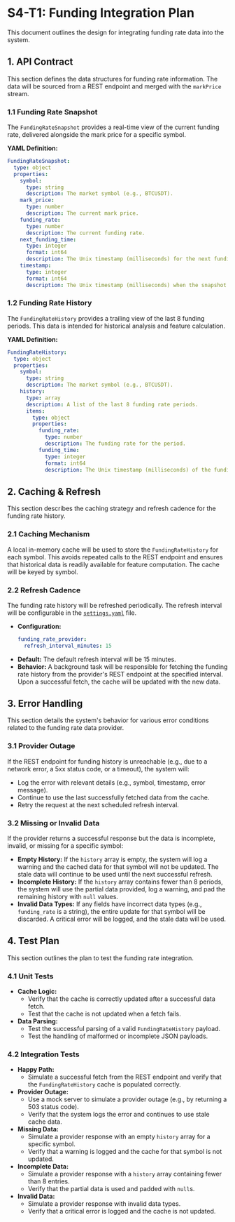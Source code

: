 # S4-T1: Funding Integration Plan

This document outlines the design for integrating funding rate data into the system.

## 1. API Contract

This section defines the data structures for funding rate information. The data will be sourced from a REST endpoint and merged with the `markPrice` stream.

### 1.1 Funding Rate Snapshot

The `FundingRateSnapshot` provides a real-time view of the current funding rate, delivered alongside the mark price for a specific symbol.

**YAML Definition:**
```yaml
FundingRateSnapshot:
  type: object
  properties:
    symbol:
      type: string
      description: The market symbol (e.g., BTCUSDT).
    mark_price:
      type: number
      description: The current mark price.
    funding_rate:
      type: number
      description: The current funding rate.
    next_funding_time:
      type: integer
      format: int64
      description: The Unix timestamp (milliseconds) for the next funding event.
    timestamp:
      type: integer
      format: int64
      description: The Unix timestamp (milliseconds) when the snapshot was generated.
```

### 1.2 Funding Rate History

The `FundingRateHistory` provides a trailing view of the last 8 funding periods. This data is intended for historical analysis and feature calculation.

**YAML Definition:**
```yaml
FundingRateHistory:
  type: object
  properties:
    symbol:
      type: string
      description: The market symbol (e.g., BTCUSDT).
    history:
      type: array
      description: A list of the last 8 funding rate periods.
      items:
        type: object
        properties:
          funding_rate:
            type: number
            description: The funding rate for the period.
          funding_time:
            type: integer
            format: int64
            description: The Unix timestamp (milliseconds) of the funding event.
```

## 2. Caching & Refresh

This section describes the caching strategy and refresh cadence for the funding rate history.

### 2.1 Caching Mechanism

A local in-memory cache will be used to store the `FundingRateHistory` for each symbol. This avoids repeated calls to the REST endpoint and ensures that historical data is readily available for feature computation. The cache will be keyed by symbol.

### 2.2 Refresh Cadence

The funding rate history will be refreshed periodically. The refresh interval will be configurable in the [`settings.yaml`](settings.yaml:1) file.

*   **Configuration:**
    ```yaml
    funding_rate_provider:
      refresh_interval_minutes: 15
    ```
*   **Default:** The default refresh interval will be 15 minutes.
*   **Behavior:** A background task will be responsible for fetching the funding rate history from the provider's REST endpoint at the specified interval. Upon a successful fetch, the cache will be updated with the new data.

## 3. Error Handling

This section details the system's behavior for various error conditions related to the funding rate data provider.

### 3.1 Provider Outage

If the REST endpoint for funding history is unreachable (e.g., due to a network error, a 5xx status code, or a timeout), the system will:
*   Log the error with relevant details (e.g., symbol, timestamp, error message).
*   Continue to use the last successfully fetched data from the cache.
*   Retry the request at the next scheduled refresh interval.

### 3.2 Missing or Invalid Data

If the provider returns a successful response but the data is incomplete, invalid, or missing for a specific symbol:
*   **Empty History:** If the `history` array is empty, the system will log a warning and the cached data for that symbol will not be updated. The stale data will continue to be used until the next successful refresh.
*   **Incomplete History:** If the `history` array contains fewer than 8 periods, the system will use the partial data provided, log a warning, and pad the remaining history with `null` values.
*   **Invalid Data Types:** If any fields have incorrect data types (e.g., `funding_rate` is a string), the entire update for that symbol will be discarded. A critical error will be logged, and the stale data will be used.

## 4. Test Plan

This section outlines the plan to test the funding rate integration.

### 4.1 Unit Tests

*   **Cache Logic:**
    *   Verify that the cache is correctly updated after a successful data fetch.
    *   Test that the cache is not updated when a fetch fails.
*   **Data Parsing:**
    *   Test the successful parsing of a valid `FundingRateHistory` payload.
    *   Test the handling of malformed or incomplete JSON payloads.

### 4.2 Integration Tests

*   **Happy Path:**
    *   Simulate a successful fetch from the REST endpoint and verify that the `FundingRateHistory` cache is populated correctly.
*   **Provider Outage:**
    *   Use a mock server to simulate a provider outage (e.g., by returning a 503 status code).
    *   Verify that the system logs the error and continues to use stale cache data.
*   **Missing Data:**
    *   Simulate a provider response with an empty `history` array for a specific symbol.
    *   Verify that a warning is logged and the cache for that symbol is not updated.
*   **Incomplete Data:**
    *   Simulate a provider response with a `history` array containing fewer than 8 entries.
    *   Verify that the partial data is used and padded with `null`s.
*   **Invalid Data:**
    *   Simulate a provider response with invalid data types.
    *   Verify that a critical error is logged and the cache is not updated.
